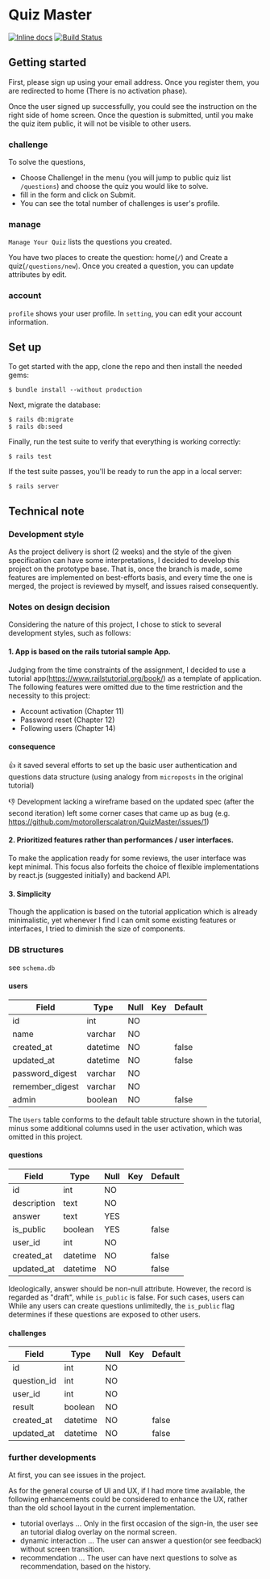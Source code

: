 # Quiz Master

[![Inline docs](http://inch-ci.org/github/motorollerscalatron/QuizMaster.svg?branch=master)](http://inch-ci.org/github/motorollerscalatron/QuizMaster)  [![Build Status](https://travis-ci.com/motorollerscalatron/QuizMaster.svg?branch=master)](https://travis-ci.com/motorollerscalatron/QuizMaster)

## Getting started

First, please sign up using your email address. Once you register them, you are redirected to home (There is no activation phase).

Once the user signed up successfully, you could see the instruction on the right side of home screen.
Once the question is submitted, until you make the quiz item public, it will not be visible to other users.

### challenge

To solve the questions,
 - Choose Challenge! in the menu (you will jump to public quiz list `/questions`) and choose the quiz you would like to solve.
 - fill in the form and click on Submit.
 - You can see the total number of challenges is user's profile.

### manage

`Manage Your Quiz` lists the questions you created.

You have two places to create the question: home(`/`) and Create a quiz(`/questions/new`).
Once you created a question, you can update attributes by edit.

### account

`profile` shows your user profile. In `setting`, you can edit your account information.

## Set up

To get started with the app, clone the repo and then install the needed gems:

```
$ bundle install --without production
```

Next, migrate the database:

```
$ rails db:migrate
$ rails db:seed
```

Finally, run the test suite to verify that everything is working correctly:

```
$ rails test
```

If the test suite passes, you'll be ready to run the app in a local server:

```
$ rails server
```


## Technical note

### Development style
As the project delivery is short (2 weeks) and the style of the given specification can have some interpretations, I decided to develop this project on the prototype base.
That is, once the branch is made, some features are implemented on best-efforts basis, and every time the one is merged, the project is reviewed by myself, and issues raised consequently.


### Notes on design decision

Considering the nature of this project, I chose to stick to several development styles, such as follows:

#### 1. App is based on the rails tutorial sample App.

Judging from the time constraints of the assignment, I decided to use a tutorial app(https://www.railstutorial.org/book/) as a template of application.
The following features were omitted due to the time restriction and the necessity to this project:
 - Account activation (Chapter 11)
 - Password reset (Chapter 12)
 - Following users (Chapter 14)

 #### consequence

 :+1: it saved several efforts to set up the basic user authentication and questions data structure (using analogy from `microposts` in the original tutorial)

 :-1: Development lacking a wireframe based on the updated spec (after the second iteration) left some corner cases that came up as bug (e.g. https://github.com/motorollerscalatron/QuizMaster/issues/1)

#### 2. Prioritized features rather than performances / user interfaces.

To make the application ready for some reviews, the user interface was kept minimal.
This focus also forfeits the choice of flexible implementations by react.js (suggested initially) and backend API.

#### 3. Simplicity

Though the application is based on the tutorial application which is already minimalistic, yet whenever I find I can omit some existing features or interfaces, I tried to diminish the size of components.

### DB structures ###

see `schema.db`

#### users ####

| Field           | Type             | Null | Key | Default |
|-----------------|------------------|------|-----|---------|
| id              | int              | NO   |     |         |
| name            | varchar          | NO   |     |         |
| created_at      | datetime         | NO   |     | false   |
| updated_at      | datetime         | NO   |     | false   |
| password_digest | varchar          | NO   |     |         |
| remember_digest | varchar          | NO   |     |         |
| admin           | boolean          | NO   |     | false   |

The `Users` table conforms to the default table structure shown in the tutorial, minus some additional columns used in the user activation, which was omitted in this project.

#### questions ####

| Field           | Type             | Null | Key | Default |
|-----------------|------------------|------|-----|---------|
| id              | int              | NO   |     |         |
| description     | text             | NO   |     |         |
| answer          | text             | YES  |     |         |
| is_public       | boolean          | YES  |     | false   |
| user_id         | int              | NO   |     |         |
| created_at      | datetime         | NO   |     | false   |
| updated_at      | datetime         | NO   |     | false   |

Ideologically, answer should be non-null attribute. However, the record is regarded as "draft", while `is_public` is false.
For such cases, users can
While any users can create questions unlimitedly, the `is_public` flag determines if these questions are exposed to other users.


#### challenges ####

| Field           | Type             | Null | Key | Default |
|-----------------|------------------|------|-----|---------|
| id              | int              | NO   |     |         |
| question_id     | int              | NO   |     |         |
| user_id         | int              | NO   |     |         |
| result          | boolean          | NO   |     |         |
| created_at      | datetime         | NO   |     | false   |
| updated_at      | datetime         | NO   |     | false   |



### further developments

At first, you can see issues in the project.

As for the general course of UI and UX, if I had more time available, the following enhancements could be considered to enhance the UX, rather than the old school layout in the current implementation.


 - tutorial overlays ... Only in the first occasion of the sign-in, the user see an tutorial dialog overlay on the normal screen.
 - dynamic interaction ... The user can answer a question(or see feedback) without screen transition.
 - recommendation ... The user can have next questions to solve as recommendation, based on the history.

